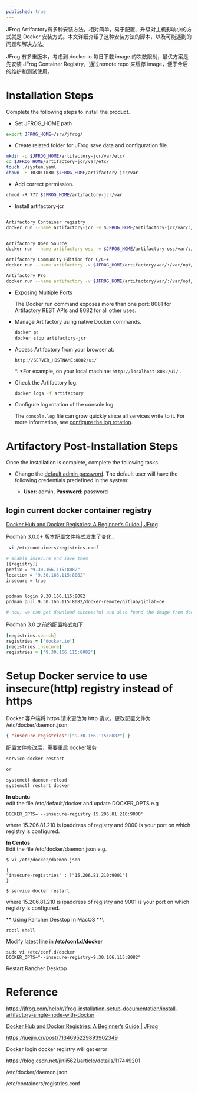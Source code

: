 ```yaml
---
published: true
---
```


JFrog Artifactory有多种安装方法，相对简单，易于配置、升级对主机影响小的方式就是 Docker 安装方式。本文详细介绍了这种安装方法的脚本，以及可能遇到的问题和解决方法。



JFrog 有多重版本，考虑到 docker.io 每日下载 image 的次数限制，最优方案是先安装 JFrog Container Registry，通过remote repo 来缓存 image，便于今后的维护和测试使用。



# Installation Steps

Complete the following steps to install the product.



*   Set JFROG\_HOME path

```bash
export JFROG_HOME=/srv/jfrog/
```



*   Create related folder for JFrog save data and configuration file.



```bash
mkdir -p $JFROG_HOME/artifactory-jcr/var/etc/
cd $JFROG_HOME/artifactory-jcr/var/etc/
touch ./system.yaml
chown -R 1030:1030 $JFROG_HOME/artifactory-jcr/var

```



*   Add correct permission.

```bash
chmod -R 777 $JFROG_HOME/artifactory-jcr/var

```



*   Install artifactory-jcr



```bash

Artifactory Container registry
docker run --name artifactory-jcr -v $JFROG_HOME/artifactory-jcr/var/:/var/opt/jfrog/artifactory -d -p 8081:8081 -p 8082:8082 releases-docker.jfrog.io/jfrog/artifactory-jcr:latest


Artifactory Open Source
docker run --name artifactory-oss -v $JFROG_HOME/artifactory-oss/var/:/var/opt/jfrog/artifactory -d -p 8083:8081 -p 8084:8082 releases-docker.jfrog.io/jfrog/artifactory-oss:latest

Artifactory Community Edition for C/C++
docker run --name artifactory -v $JFROG_HOME/artifactory/var/:/var/opt/jfrog/artifactory -d -p 8081:8081 -p 8082:8082 releases-docker.jfrog.io/jfrog/artifactory-cpp-ce:latest

Artifactory Pro
docker run --name artifactory -v $JFROG_HOME/artifactory/var/:/var/opt/jfrog/artifactory -d -p 8081:8081 -p 8082:8082 releases-docker.jfrog.io/jfrog/artifactory-pro:latest

```



*   Exposing Multiple Ports

    The Docker run command exposes more than one port: 8081 for Artifactory REST APIs and 8082 for all other uses.

*   Manage Artifactory using native Docker commands.

    ```bash
    docker ps
    docker stop artifactory-jcr
    ```



*   Access Artifactory from your browser at:

    `http://SERVER_HOSTNAME:8082/ui/`

    \*. \*For example, on your local machine: `http://localhost:8082/ui/` *.*



*   Check the Artifactory log.

    ```bash
    docker logs -f artifactory
    ```

*   Configure log rotation of the console log

    The `console.log` file can grow quickly since all services write to it. For more information, see [configure the log rotation](javascript:;).



# Artifactory Post-Installation Steps



Once the installation is complete, complete the following tasks.

*   Change the [default admin password](javascript:;). The default user will have the following credentials predefined in the system:

    *   **User**: admin, **Password**: password

## login current docker container registry

[Docker Hub and Docker Registries: A Beginner’s Guide | JFrog](https://jfrog.com/devops-tools/article/docker-hub-and-docker-registries-a-beginners-guide/#:\~:text=How%20to%20proxy%20Docker%20Hub%20with%20JFrog%20Container,newly%20created%20account%20and%20pull%20an%20image%20)

Podman 3.0.0+ 版本配置文件格式发生了变化，

```bash
 vi /etc/containers/registries.conf

# enable insecure and save them
[[registry]]
prefix = "9.30.166.115:8082"
location = "9.30.166.115:8082"
insecure = true


podman login 9.30.166.115:8082
podman pull 9.30.166.115:8082/docker-remote/gitlab/gitlab-ce

# now, we can get download successful and also found the image from docker-remote repo

```

Podman 3.0 之前的配置格式如下

```ruby
[registries.search]
registries = ['docker.io']
[registries.insecure]
registries = ['9.30.166.115:8082']
```

# Setup Docker service to use insecure(http) registry instead of https

Docker 客户端将 https 请求更改为 http 请求，更改配置文件为 /etc/docker/daemon.json

```json
{ "insecure-registries":["9.30.166.115:8082"] }
```

配置文件修改后，需要重启 docker服务

```bash
service docker restart

or 

systemctl daemon-reload
systemctl restart docker

```

**In ubuntu**\
edit the file /etc/default/docker and update DOCKER\_OPTS e.g

```
DOCKER_OPTS='--insecure-registry 15.206.81.210:9000'

```

where 15.206.81.210 is ipaddress of registry and 9000 is your port on which registry is configured.

**In Centos**\
Edit the file /etc/docker/daemon.json e.g.

    $ vi /etc/docker/daemon.json

    {
    "insecure-registries" : ["15.206.81.210:9001"]
    }

    $ service docker restart

where 15.206.81.210 is ipaddress of registry and 9001 is your port on which registry is configured.


** Using Rancher Desktop In MacOS **\

```
rdctl shell
```

Modify latest line in  **/etc/conf.d/docker**

```
sudo vi /etc/conf.d/docker
DOCKER_OPTS="--insecure-registry=9.30.166.115:8082"
```
Restart Rancher Desktop



# Reference

<https://jfrog.com/help/r/jfrog-installation-setup-documentation/install-artifactory-single-node-with-docker>

[Docker Hub and Docker Registries: A Beginner’s Guide | JFrog](https://jfrog.com/devops-tools/article/docker-hub-and-docker-registries-a-beginners-guide/)

<https://juejin.cn/post/7134695229893902349>

Docker login docker registry will get error&#x20;

<https://blog.csdn.net/jinli5621/article/details/117449201>

/etc/docker/daemon.json

/etc/containers/registries.conf
